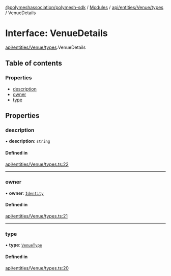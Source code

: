 [@polymeshassociation/polymesh-sdk](../README.md) / [Modules](../modules.md) / [api/entities/Venue/types](../modules/api_entities_Venue_types.md) / VenueDetails

# Interface: VenueDetails

[api/entities/Venue/types](../modules/api_entities_Venue_types.md).VenueDetails

## Table of contents

### Properties

- [description](api_entities_Venue_types.VenueDetails.md#description)
- [owner](api_entities_Venue_types.VenueDetails.md#owner)
- [type](api_entities_Venue_types.VenueDetails.md#type)

## Properties

### description

• **description**: `string`

#### Defined in

[api/entities/Venue/types.ts:22](https://github.com/PolymathNetwork/polymesh-sdk/blob/31dfa0dc/src/api/entities/Venue/types.ts#L22)

___

### owner

• **owner**: [`Identity`](../classes/api_entities_Identity.Identity.md)

#### Defined in

[api/entities/Venue/types.ts:21](https://github.com/PolymathNetwork/polymesh-sdk/blob/31dfa0dc/src/api/entities/Venue/types.ts#L21)

___

### type

• **type**: [`VenueType`](../enums/api_entities_Venue_types.VenueType.md)

#### Defined in

[api/entities/Venue/types.ts:20](https://github.com/PolymathNetwork/polymesh-sdk/blob/31dfa0dc/src/api/entities/Venue/types.ts#L20)
